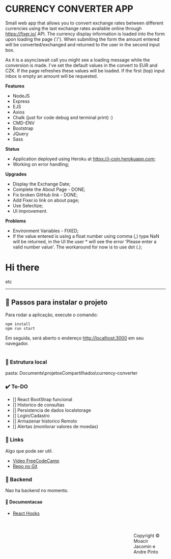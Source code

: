 # CURRENCY CONVERTER APP

Small web app that allows you to convert exchange rates between different currencies using the last exchange rates available online through https://fixer.io/ API. The currency display information is loaded into the form upon loading the page ('/'). When submiting the form the amount entered will be converted/exchanged and returned to the user in the second input box.

As it is a async/await call you might see a loading message while the conversion is made. I've set the default values in the convert to EUR and CZK. If the page refreshes these values will be loaded. If the first (top) input inbox is empty an amount will be requested.

**Features**

* NodeJS
* Express
* EJS
* Axios
* Chalk (just for code debug and terminal print) :)
* CMD-ENV
* Bootstrap
* JQuery
* Sass

**Status**
* Application deployed using Heroku at https://i-coin.herokuapp.com;
* Working on error handling;

**Upgrades**

* Display the Exchange Date;
* Complete the About Page - DONE;
* Fix broken GitHub link - DONE;
* Add Fixer.io link on about page;
* Use Selectize;
* UI improvement.

**Problems**

* Environment Variables - FIXED;
* If the value entered is using a float number using comma (,) type NaN will be returned, in the UI the user * will see the error 'Please enter a valid number value'. The workaround for now is to use dot (.);

# Hi there
etc


---

## :checkered_flag: Passos para instalar o projeto 

Para rodar a aplicação, execute o comando: <br>

```console
npm install
npm run start
``` 
Em seguida, será aberto o endereço [http://localhost:3000](http://localhost:3000) em seu navegador.<br><br>

### :file_folder: Estrutura local
pasta: Documents\projetosCompartilhados\currency-converter

<!-- ### :trophy: Versao Online
Hospedado no moacir.net:  [http://moacir.net/reactPlaylist/](http://moacir.net/reactPlaylist/) -->


### :heavy_check_mark: To-DO
 - [] React BootStrap funcional
 - [] Historico de consultas
 - [] Persistencia de dados localstorage
 - [] Login/Cadastro
 - [] Armazenar historico Remoto
 - [] Alertas (monitorar valores de moedas)
  

### :link: Links 
Algo que pode ser util.
 - [Video FreeCodeCamp](https://youtu.be/iVRO0toVdYM)  
 - [Repo no Git](https://github.com/weibenfalk/hooks-videoplayer-starterfiles)


### :satellite: Backend 
Nao ha backend no momento. 

#### :blue_book: Documentacao
 - [React Hooks](https://reactjs.org/docs/hooks-intro.html)
  
 
 

#
<footer>
<p style="float:right; width: 20%;">
Copyright © Moacir Jacomin e Andre Pinto
</p>


